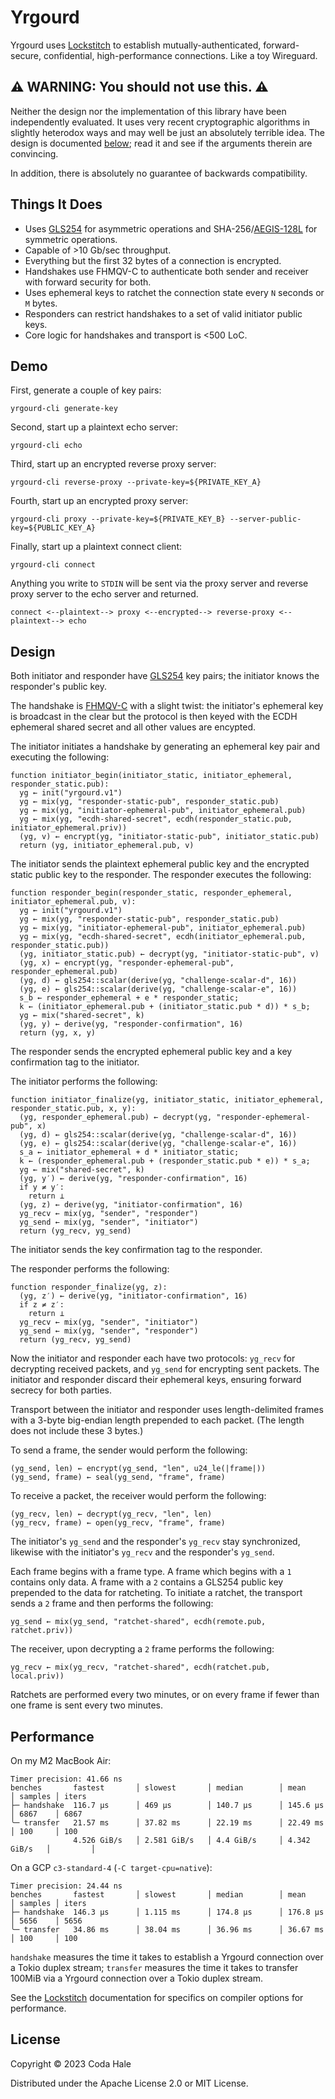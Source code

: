 # Yrgourd

Yrgourd uses [Lockstitch][] to establish mutually-authenticated, forward-secure, confidential,
high-performance connections. Like a toy Wireguard.

[Lockstitch]: https://github.com/codahale/lockstitch

## ⚠️ WARNING: You should not use this. ⚠️

Neither the design nor the implementation of this library have been independently evaluated. It uses
very recent cryptographic algorithms in slightly heterodox ways and may well be just an absolutely
terrible idea. The design is documented [below](#design); read it and see if the arguments therein
are convincing.

In addition, there is absolutely no guarantee of backwards compatibility.

## Things It Does

* Uses [GLS254][] for asymmetric operations and SHA-256/[AEGIS-128L][] for symmetric
  operations.
* Capable of >10 Gb/sec throughput.
* Everything but the first 32 bytes of a connection is encrypted.
* Handshakes use FHMQV-C to authenticate both sender and receiver with forward security for both.
* Uses ephemeral keys to ratchet the connection state every `N` seconds or `M` bytes.
* Responders can restrict handshakes to a set of valid initiator public keys.
* Core logic for handshakes and transport is <500 LoC.

[GLS254]: https://eprint.iacr.org/2023/1688
[AEGIS-128L]: https://www.ietf.org/archive/id/draft-irtf-cfrg-aegis-aead-06.html

## Demo

First, generate a couple of key pairs:

```shell
yrgourd-cli generate-key
```

Second, start up a plaintext echo server:

```shell
yrgourd-cli echo
```

Third, start up an encrypted reverse proxy server:

```shell
yrgourd-cli reverse-proxy --private-key=${PRIVATE_KEY_A}
```

Fourth, start up an encrypted proxy server:

```shell
yrgourd-cli proxy --private-key=${PRIVATE_KEY_B} --server-public-key=${PUBLIC_KEY_A}
```

Finally, start up a plaintext connect client:

```shell
yrgourd-cli connect
```

Anything you write to `STDIN` will be sent via the proxy server and reverse proxy server to the echo
server and returned.

```text
connect <--plaintext--> proxy <--encrypted--> reverse-proxy <--plaintext--> echo
```

## Design

Both initiator and responder have [GLS254][] key pairs; the initiator knows the responder's public
key.

The handshake is [FHMQV-C][] with a slight twist: the initiator's ephemeral key is broadcast in the
clear but the protocol is then keyed with the ECDH ephemeral shared secret and all other values are
encypted.

[FHMQV-C]: https://eprint.iacr.org/2009/408.pdf

The initiator initiates a handshake by generating an ephemeral key pair and executing the following:

```text
function initiator_begin(initiator_static, initiator_ephemeral, responder_static.pub):
  yg ← init("yrgourd.v1")
  yg ← mix(yg, "responder-static-pub", responder_static.pub)
  yg ← mix(yg, "initiator-ephemeral-pub", initiator_ephemeral.pub)
  yg ← mix(yg, "ecdh-shared-secret", ecdh(responder_static.pub, initiator_ephemeral.priv))
  (yg, v) ← encrypt(yg, "initiator-static-pub", initiator_static.pub)
  return (yg, initiator_ephemeral.pub, v)
```

The initiator sends the plaintext ephemeral public key and the encrypted static public key to the
responder. The responder executes the following:

```text
function responder_begin(responder_static, responder_ephemeral, initiator_ephemeral.pub, v):
  yg ← init("yrgourd.v1")
  yg ← mix(yg, "responder-static-pub", responder_static.pub)
  yg ← mix(yg, "initiator-ephemeral-pub", initiator_ephemeral.pub)
  yg ← mix(yg, "ecdh-shared-secret", ecdh(initiator_ephemeral.pub, responder_static.pub))
  (yg, initiator_static.pub) ← decrypt(yg, "initiator-static-pub", v)
  (yg, x) ← encrypt(yg, "responder-ephemeral-pub", responder_ephemeral.pub)
  (yg, d) ← gls254::scalar(derive(yg, "challenge-scalar-d", 16))
  (yg, e) ← gls254::scalar(derive(yg, "challenge-scalar-e", 16))
  s_b ← responder_ephemeral + e * responder_static;
  k ← (initiator_ephemeral.pub + (initiator_static.pub * d)) * s_b;
  yg ← mix("shared-secret", k)
  (yg, y) ← derive(yg, "responder-confirmation", 16)
  return (yg, x, y)
```

The responder sends the encrypted ephemeral public key and a key confirmation tag to the initiator.

The initiator performs the following:

```text
function initiator_finalize(yg, initiator_static, initiator_ephemeral, responder_static.pub, x, y):
  (yg, responder_ephemeral.pub) ← decrypt(yg, "responder-ephemeral-pub", x)
  (yg, d) ← gls254::scalar(derive(yg, "challenge-scalar-d", 16))
  (yg, e) ← gls254::scalar(derive(yg, "challenge-scalar-e", 16))
  s_a ← initiator_ephemeral + d * initiator_static;
  k ← (responder_ephemeral.pub + (responder_static.pub * e)) * s_a;
  yg ← mix("shared-secret", k)
  (yg, y′) ← derive(yg, "responder-confirmation", 16)
  if y ≠ y′:
    return ⟂ 
  (yg, z) ← derive(yg, "initiator-confirmation", 16)
  yg_recv ← mix(yg, "sender", "responder")
  yg_send ← mix(yg, "sender", "initiator")
  return (yg_recv, yg_send)
```

The initiator sends the key confirmation tag to the responder.

The responder performs the following:

```text
function responder_finalize(yg, z):
  (yg, z′) ← derive(yg, "initiator-confirmation", 16)
  if z ≠ z′:
    return ⟂ 
  yg_recv ← mix(yg, "sender", "initiator")
  yg_send ← mix(yg, "sender", "responder")
  return (yg_recv, yg_send)
```

Now the initiator and responder each have two protocols: `yg_recv` for decrypting received packets,
and `yg_send` for encrypting sent packets. The initiator and responder discard their ephemeral keys,
ensuring forward secrecy for both parties.

Transport between the initiator and responder uses length-delimited frames with a 3-byte big-endian
length prepended to each packet. (The length does not include these 3 bytes.)

To send a frame, the sender would perform the following:

```text
(yg_send, len) ← encrypt(yg_send, "len", u24_le(|frame|))
(yg_send, frame) ← seal(yg_send, "frame", frame)
```

To receive a packet, the receiver would perform the following:

```text
(yg_recv, len) ← decrypt(yg_recv, "len", len)
(yg_recv, frame) ← open(yg_recv, "frame", frame)
```

The initiator's `yg_send` and the responder's `yg_recv` stay synchronized, likewise with the
initiator's `yg_recv` and the responder's `yg_send`.

Each frame begins with a frame type. A frame which begins with a `1` contains only data. A frame
with a `2` contains a GLS254 public key prepended to the data for ratcheting. To initiate a ratchet,
the transport sends a `2` frame and then performs the following:

```text
yg_send ← mix(yg_send, "ratchet-shared", ecdh(remote.pub, ratchet.priv))
```

The receiver, upon decrypting a `2` frame performs the following:

```text
yg_recv ← mix(yg_recv, "ratchet-shared", ecdh(ratchet.pub, local.priv))
```

Ratchets are performed every two minutes, or on every frame if fewer than one frame is sent every
two minutes.

## Performance

On my M2 MacBook Air:

```text
Timer precision: 41.66 ns
benches       fastest       │ slowest       │ median        │ mean          │ samples │ iters
├─ handshake  116.7 µs      │ 469 µs        │ 140.7 µs      │ 145.6 µs      │ 6867    │ 6867
╰─ transfer   21.57 ms      │ 37.82 ms      │ 22.19 ms      │ 22.49 ms      │ 100     │ 100
              4.526 GiB/s   │ 2.581 GiB/s   │ 4.4 GiB/s     │ 4.342 GiB/s   │         │
```

On a GCP `c3-standard-4` (`-C target-cpu=native`):

```text
Timer precision: 24.44 ns
benches       fastest       │ slowest       │ median        │ mean          │ samples │ iters
├─ handshake  146.3 µs      │ 1.115 ms      │ 174.8 µs      │ 176.8 µs      │ 5656    │ 5656
╰─ transfer   34.86 ms      │ 38.04 ms      │ 36.96 ms      │ 36.67 ms      │ 100     │ 100
```

`handshake` measures the time it takes to establish a Yrgourd connection over a Tokio duplex stream;
`transfer` measures the time it takes to transfer 100MiB via a Yrgourd connection over a Tokio
duplex stream.

See the [Lockstitch][] documentation for specifics on compiler options for performance.

## License

Copyright © 2023 Coda Hale

Distributed under the Apache License 2.0 or MIT License.
